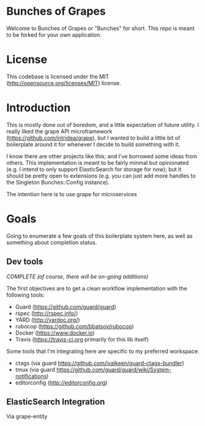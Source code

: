 # Bunches of Grapes

Welcome to Bunches of Grapes or "Bunches" for short.  This repo is meant to be forked for your own application.

# License

This codebase is licensed under the MIT (http://opensource.org/licenses/MIT) license.

# Introduction

This is mostly done out of boredom, and a little expectation of future utility. I really liked the grape API microframework (https://github.com/intridea/grape), but I wanted to build a little bit of boilerplate around it for whenever I decide to build something with it.

I know there are other projects like this; and I've borrowed some ideas from others.  This implementation is meant to be fairly minmal but opinionated (e.g. I intend to only support ElasticSearch for storage for now); but it should be pretty open to extensions (e.g. you can just add more handles to the Singleton Bunches::Config instance).

The intention here is to use grape for microservices

# Goals

Going to enumerate a few goals of this boilerplate system here, as well as something about completion status.

## Dev tools

*COMPLETE (of course, there will be on-going additions)*

The first objectives are to get a clean workflow implementation with the following tools:

  - Guard (https://github.com/guard/guard)
  - rspec (http://rspec.info/)
  - YARD (http://yardoc.org/)
  - rubocop (https://github.com/bbatsov/rubocop)
  - Docker (https://www.docker.io)
  - Travis (https://travis-ci.org primarily for this lib itself)

Some tools that I'm integrating here are specific to my preferred workspace:

  - ctags (via guard https://github.com/ivalkeen/guard-ctags-bundler)
  - tmux (via guard https://github.com/guard/guard/wiki/System-notifications)
  - editorconfig (http://editorconfig.org)

## ElasticSearch Integration

Via grape-entity
